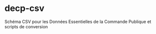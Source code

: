 # decp-csv
Schéma CSV pour les Données Essentielles de la Commande Publique et scripts de conversion
